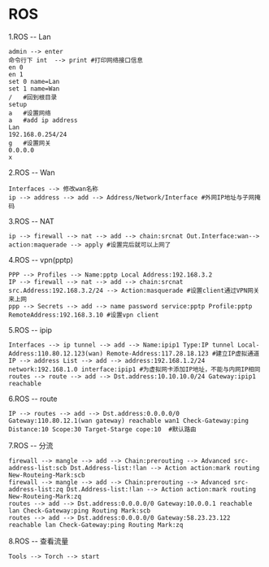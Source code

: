 # ROS 
1.ROS -- Lan

    admin --> enter
    命令行下 int  --> print	#打印网络接口信息
    en 0
    en 1
    set 0 name=Lan
    set 1 name=Wan
    /	#回到根目录
    setup
    a	#设置网络
    a	#add ip address
    Lan
    192.168.0.254/24
    g	#设置网关
    0.0.0.0
    x

2.ROS -- Wan

    Interfaces --> 修改wan名称
    ip --> address --> add --> Address/Network/Interface #外网IP地址与子网掩码

3.ROS -- NAT

    ip --> firewall --> nat --> add --> chain:srcnat Out.Interface:wan--> action:maquerade --> apply #设置完后就可以上网了

4.ROS -- vpn(pptp)

    PPP --> Profiles --> Name:pptp Local Address:192.168.3.2
    IP --> firewall --> nat --> add --> chain:srcnat src.Address:192.168.3.2/24 --> Action:masquerade #设置client通过VPN网关来上网
    ppp --> Secrets --> add --> name password service:pptp Profile:pptp RemoteAddress:192.168.3.10 #设置vpn client

5.ROS -- ipip

    Interfaces --> ip tunnel --> add --> Name:ipip1 Type:IP tunnel Local-Address:110.80.12.123(wan) Remote-Address:117.28.18.123 #建立IP虚拟通道
    IP --> address List --> add --> address:192.168.1.2/24 network:192.168.1.0 interface:ipip1 #为虚拟网卡添加IP地址，不能与内网IP相同
    routes --> route --> add --> Dst.address:10.10.10.0/24 Gateway:ipip1 reachable

6.ROS -- route

    IP --> routes --> add --> Dst.address:0.0.0.0/0 Gateway:110.80.12.1(wan gateway) reachable wan1 Check-Gateway:ping Distance:10 Scope:30 Target-Starge cope:10  #默认路由

7.ROS -- 分流

    firewall --> mangle --> add --> Chain:prerouting --> Advanced src-address-list:scb Dst.Address-list:!lan --> Action action:mark routing New-Routeing-Mark:scb  
    firewall --> mangle --> add --> Chain:prerouting --> Advanced src-address-list:zq Dst.Address-list:!lan --> Action action:mark routing New-Routeing-Mark:zq 
    routes --> add --> Dst.address:0.0.0.0/0 Gateway:10.0.0.1 reachable lan Check-Gateway:ping Routing Mark:scb
    routes --> add --> Dst.address:0.0.0.0/0 Gateway:58.23.23.122 reachable lan Check-Gateway:ping Routing Mark:zq

8.ROS -- 查看流量

    Tools --> Torch --> start
